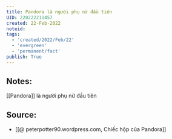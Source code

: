 ```yaml
---
title: Pandora là người phụ nữ đầu tiên
UID: 220222211457
created: 22-Feb-2022
noteid:
tags:
  - 'created/2022/Feb/22'
  - 'evergreen'
  - 'permanent/fact'
publish: True
---
```

## Notes:
[[Pandora]] là người phụ nữ đầu tiên

## Source:
- [[@ peterpotter90.wordpress.com, Chiếc hộp của Pandora]]




